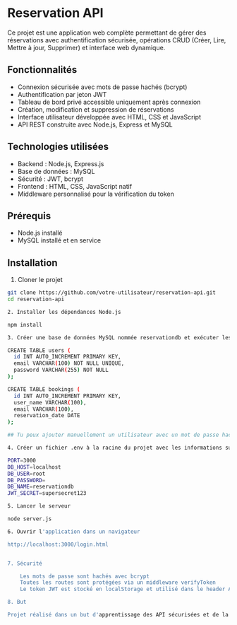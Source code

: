 # Reservation API

Ce projet est une application web complète permettant de gérer des réservations avec authentification sécurisée, opérations CRUD (Créer, Lire, Mettre à jour, Supprimer) et interface web dynamique.

## Fonctionnalités

- Connexion sécurisée avec mots de passe hachés (bcrypt)
- Authentification par jeton JWT
- Tableau de bord privé accessible uniquement après connexion
- Création, modification et suppression de réservations
- Interface utilisateur développée avec HTML, CSS et JavaScript
- API REST construite avec Node.js, Express et MySQL

## Technologies utilisées

- Backend : Node.js, Express.js
- Base de données : MySQL
- Sécurité : JWT, bcrypt
- Frontend : HTML, CSS, JavaScript natif
- Middleware personnalisé pour la vérification du token

## Prérequis

- Node.js installé
- MySQL installé et en service

## Installation

1. Cloner le projet

```bash
git clone https://github.com/votre-utilisateur/reservation-api.git
cd reservation-api

2. Installer les dépendances Node.js

npm install

3. Créer une base de données MySQL nommée reservationdb et exécuter les requêtes suivantes 

CREATE TABLE users (
  id INT AUTO_INCREMENT PRIMARY KEY,
  email VARCHAR(100) NOT NULL UNIQUE,
  password VARCHAR(255) NOT NULL
);

CREATE TABLE bookings (
  id INT AUTO_INCREMENT PRIMARY KEY,
  user_name VARCHAR(100),
  email VARCHAR(100),
  reservation_date DATE
);

## Tu peux ajouter manuellement un utilisateur avec un mot de passe haché (via bcrypt) ou via une route POST /api/createUser si elle existe

4. Créer un fichier .env à la racine du projet avec les informations suivantes :

PORT=3000
DB_HOST=localhost
DB_USER=root
DB_PASSWORD=
DB_NAME=reservationdb
JWT_SECRET=supersecret123

5. Lancer le serveur

node server.js

6. Ouvrir l'application dans un navigateur

http://localhost:3000/login.html


7. Sécurité

    Les mots de passe sont hachés avec bcrypt
    Toutes les routes sont protégées via un middleware verifyToken
    Le token JWT est stocké en localStorage et utilisé dans le header Authorization

8. But

Projet réalisé dans un but d'apprentissage des API sécurisées et de la connexion frontend-backend avec MySQL